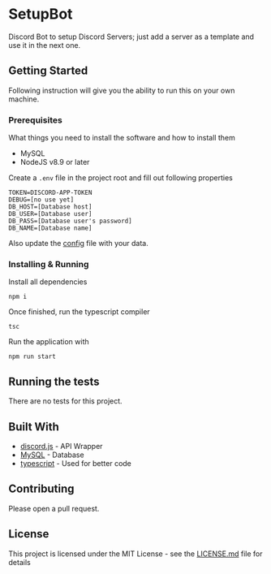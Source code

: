 # SetupBot

Discord Bot to setup Discord Servers; just add a server as a template and use it in the next one.

## Getting Started

Following instruction will give you the ability to run this on your own machine. 

### Prerequisites

What things you need to install the software and how to install them

- MySQL
- NodeJS v8.9 or later

Create a `.env` file in the project root and fill out following properties

````
TOKEN=DISCORD-APP-TOKEN
DEBUG=[no use yet]
DB_HOST=[Database host]
DB_USER=[Database user]
DB_PASS=[Database user's password]
DB_NAME=[Database name]
````

Also update the [config](config.js) file with your data.

### Installing & Running

Install all dependencies

```
npm i
```

Once finished, run the typescript compiler

```
tsc
```

Run the application with 
````
npm run start
````

## Running the tests

There are no tests for this project.

## Built With

* [discord.js](https://discord.js.org) - API Wrapper
* [MySQL](https://www.mysql.com/) - Database
* [typescript](https://www.typescriptlang.org/) - Used for better code

## Contributing

Please open a pull request.


## License

This project is licensed under the MIT License - see the [LICENSE.md](LICENSE) file for details
